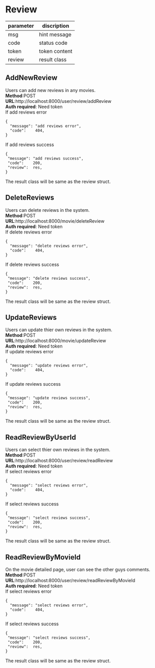
# Review

parameter  | discription
 ---- | ----- 
 msg  | hint message 
 code  | status code 
 token | token content
 review | result class
 
## AddNewReview
Users can add new reviews in any movies.  
**Method**:POST  
**URL**:http://localhost:8000/user/review/addReview  
**Auth required**: Need token  
If add reviews error   
```
{
  "message": "add reviews error",
  "code":    404,
}
```  
If add reviews success
```
{
 "message": "add reviews success",
 "code":    200,
 "review":  res,
}
```    
The result class will be same as the review struct.

## DeleteReviews
Users can delete reviews in the system.  
**Method**:POST  
**URL**:http://localhost:8000/movie/deleteReview  
**Auth required**: Need token  
If delete reviews error   
```
{
  "message": "delete reviews error",
  "code":    404,
}
```  
If delete reviews success
```
{
 "message": "delete reviews success",
 "code":    200,
 "review":  res,
}
```   
The result class will be same as the review struct.

## UpdateReviews
Users can update thier own reviews in the system.  
**Method**:POST   
**URL**:http://localhost:8000/movie/updateReview  
**Auth required**: Need token   
If update reviews error   
```
{
  "message": "update reviews error",
  "code":    404,
}
```  
If update reviews success
```
{
 "message": "update reviews success",
 "code":    200,
 "review":  res,
}
```   
The result class will be same as the review struct.

## ReadReviewByUserId
Users can select thier own reviews in the system.  
**Method**:POST   
**URL**:http://localhost:8000/user/review/readReview  
**Auth required**: Need token   
If select reviews error   
```
{
  "message": "select reviews error",
  "code":    404,
}
```  
If select reviews success
```
{
 "message": "select reviews success",
 "code":    200,
 "review":  res,
}
```   
The result class will be same as the review struct.

## ReadReviewByMovieId
On the movie detailed page, user can see the other guys comments.  
**Method**:POST   
**URL**:http://localhost:8000/user/review/readReviewByMovieId  
**Auth required**: Need token   
If select reviews error   
```
{
  "message": "select reviews error",
  "code":    404,
}
```  
If select reviews success
```
{
 "message": "select reviews success",
 "code":    200,
 "review":  res,
}
```   
The result class will be same as the review struct.
